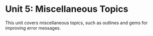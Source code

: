 # Unit 5: Miscellaneous Topics

This unit covers miscellaneous topics, such as outlines and gems for improving error messages.
